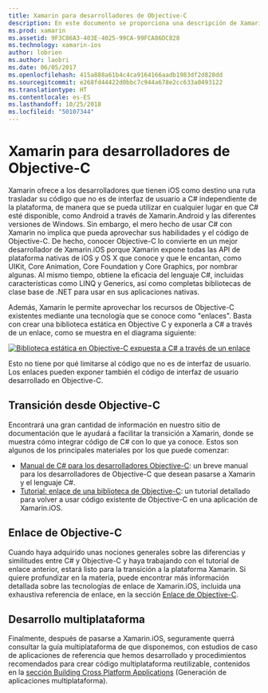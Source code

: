 ```yaml
---
title: Xamarin para desarrolladores de Objective-C
description: En este documento se proporciona una descripción de Xamarin.iOS para desarrolladores de Objective-C. Incluye vínculos a guías en las que se describe cómo realizar la transición a C# desde Objective-C, cómo enlazar una biblioteca de Objective-C para su uso en C# y cómo compilar una aplicación móvil multiplataforma.
ms.prod: xamarin
ms.assetid: 9F3C86A3-403E-4025-99CA-99FCA86DC828
ms.technology: xamarin-ios
author: lobrien
ms.author: laobri
ms.date: 06/05/2017
ms.openlocfilehash: 415a888a61b4c4ca9164166aadb1983df2d828dd
ms.sourcegitcommit: e268fd44422d0bbc7c944a678e2cc633a0493122
ms.translationtype: HT
ms.contentlocale: es-ES
ms.lasthandoff: 10/25/2018
ms.locfileid: "50107344"
---
```

# <a name="xamarin-for-objective-c-developers"></a>Xamarin para desarrolladores de Objective-C

Xamarin ofrece a los desarrolladores que tienen iOS como destino una ruta trasladar su código que no es de interfaz de usuario a C# independiente de la plataforma, de manera que se pueda utilizar en cualquier lugar en que C# esté disponible, como Android a través de Xamarin.Android y las diferentes versiones de Windows. Sin embargo, el mero hecho de usar C# con Xamarin no implica que pueda aprovechar sus habilidades y el código de Objective-C. De hecho, conocer Objective-C lo convierte en un mejor desarrollador de Xamarin.iOS porque Xamarin expone todas las API de plataforma nativas de iOS y OS X que conoce y que le encantan, como UIKit, Core Animation, Core Foundation y Core Graphics, por nombrar algunas. Al mismo tiempo, obtiene la eficacia del lenguaje C#, incluidas características como LINQ y Generics, así como completas bibliotecas de clase base de .NET para usar en sus aplicaciones nativas.

Además, Xamarin le permite aprovechar los recursos de Objective-C existentes mediante una tecnología que se conoce como "enlaces". Basta con crear una biblioteca estática en Objective C y exponerla a C# a través de un enlace, como se muestra en el diagrama siguiente:

 [![](images/01-bindings.png "Biblioteca estática en Objective-C expuesta a C# a través de un enlace")](images/01-bindings.png#lightbox)

Esto no tiene por qué limitarse al código que no es de interfaz de usuario. Los enlaces pueden exponer también el código de interfaz de usuario desarrollado en Objective-C.

## <a name="transitioning-from-objective-c"></a>Transición desde Objective-C

Encontrará una gran cantidad de información en nuestro sitio de documentación que le ayudará a facilitar la transición a Xamarin, donde se muestra cómo integrar código de C# con lo que ya conoce. Estos son algunos de los principales materiales por los que puede comenzar:

-   [Manual de C# para los desarrolladores Objective-C](primer.md): un breve manual para los desarrolladores de Objective-C que desean pasarse a Xamarin y el lenguaje C#. 
-   [Tutorial: enlace de una biblioteca de Objective-C](~/ios/platform/binding-objective-c/walkthrough.md): un tutorial detallado para volver a usar código existente de Objective-C en una aplicación de Xamarin.iOS. 


## <a name="binding-objective-c"></a>Enlace de Objective-C

Cuando haya adquirido unas nociones generales sobre las diferencias y similitudes entre C# y Objective-C y haya trabajando con el tutorial de enlace anterior, estará listo para la transición a la plataforma Xamarin. Si quiere profundizar en la materia, puede encontrar más información detallada sobre las tecnologías de enlace de Xamarin.iOS, incluida una exhaustiva referencia de enlace, en la sección [Enlace de Objective-C](~/ios/platform/binding-objective-c/index.md).

## <a name="cross-platform-development"></a>Desarrollo multiplataforma

Finalmente, después de pasarse a Xamarin.iOS, seguramente querrá consultar la guía multiplataforma de que disponemos, con estudios de caso de aplicaciones de referencia que hemos desarrollado y procedimientos recomendados para crear código multiplataforma reutilizable, contenidos en la [sección Building Cross Platform Applications](~/cross-platform/app-fundamentals/building-cross-platform-applications/index.md) (Generación de aplicaciones multiplataforma).
